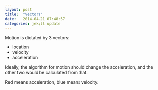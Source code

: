 ```yaml
---
layout: post
title:  "Vectors"
date:   2014-04-21 07:48:57
categories: jekyll update
---
```


Motion is dictated by 3 vectors:
- location
- velocity
- acceleration

Ideally, the algorithm for motion should change the acceleration, and the other two would be calculated from that.

Red means acceleration, blue means velocity.  

<canvas id="canvas"></canvas>
<script type="text/javascript" src="{{ site.url }}/js/Vector2D.js"></script>
<script type="text/javascript" src="{{ site.url }}/js/Mover.js"></script>
<script type="text/javascript" src="{{ site.url }}/js/Vectors.js"></script>
